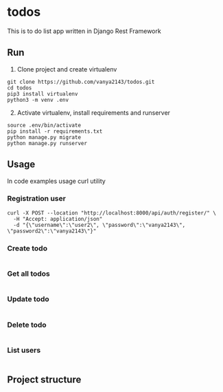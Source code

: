 # todos
This is to do list app written in Django Rest Framework


## Run
1. Clone project and create virtualenv
```shell
git clone https://github.com/vanya2143/todos.git
cd todos
pip3 install virtualenv
python3 -m venv .env
```

2. Activate virtualenv, install requirements and runserver
```shell
source .env/bin/activate
pip install -r requirements.txt
python manage.py migrate
python manage.py runserver
```

## Usage
In code examples usage curl utility

### Registration user
```shell
curl -X POST --location "http://localhost:8000/api/auth/register/" \
  -H "Accept: application/json"  
  -d "{\"username\":\"user2\", \"password\":\"vanya2143\", \"password2\":\"vanya2143\"}"
```

### Create todo
```shell

```
### Get all todos
```shell

```
### Update todo
```shell

```
### Delete todo
```shell

```
### List users
```shell

```

## Project structure
